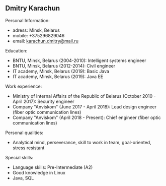 ## Dmitry Karachun ##


Personal Information:

- adress: Minsk, Belarus
- mobile: +375296829046
- email: karachun.dmitry@mail.ru


Education:

- BNTU, Minsk, Belarus (2004-2010): Intelligent systems engineer
- BNTU, Minsk, Belarus (2012-2014): Civil engineer
- IT academy, Minsk, Belarus (2019): Basic Java
- IT academy, Minsk, Belarus (2019): Java EE


Work experience:

- Ministry of Internal Affairs of the Republic of Belarus (October 2010 - April 2017): Security engineer
- Company "Anviskom" (June 2017 - April 2018): Lead design engineer (fiber optic communication lines)
- Company "Anviskom" (April 2018 - Present): Chief engineer (fiber optic communication lines)

Personal qualities:

- Analytical mind, perseverance, skill to work in team, goal-oriented, stress resistant

Special skills:

- Language skills: Pre-Intermediate (A2)
- Good knowledge in Linux
- Java, SQL
